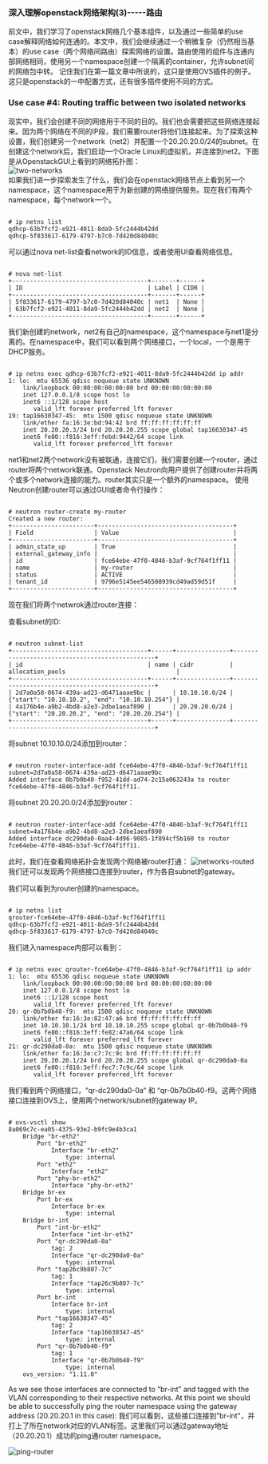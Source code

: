 ### 深入理解openstack网络架构(3)-----路由
前文中，我们学习了openstack网络几个基本组件，以及通过一些简单的use case解释网络如何连通的。本文中，我们会继续通过一个稍微复杂（仍然相当基本）的use case（两个网络间路由）探索网络的设置。路由使用的组件与连通内部网络相同，使用另一个namespace创建一个隔离的container，允许subnet间的网络包中转。
记住我们在第一篇文章中所说的，这只是使用OVS插件的例子。这只是openstack的一中配置方式，还有很多插件使用不同的方式。

### Use case #4: Routing traffic between two isolated networks  
现实中，我们会创建不同的网络用于不同的目的。我们也会需要把这些网络连接起来。因为两个网络在不同的IP段，我们需要router将他们连接起来。为了探索这种设置，我们创建另一个network（net2）并配置一个20.20.20.0/24的subnet。在创建这个network后，我们启动一个Oracle Linux的虚拟机，并连接到net2。下图是从OpenstackGUI上看到的网络拓扑图：  
![two-networks](https://blogs.oracle.com/ronen/resource/openstack-routing/two-networks.png)   
如果我们进一步探索发生了什么，我们会在openstack网络节点上看到另一个namespace，这个namespace用于为新创建的网络提供服务。现在我们有两个namespace，每个network一个。  
<pre><code>
# ip netns list
qdhcp-63b7fcf2-e921-4011-8da9-5fc2444b42dd
qdhcp-5f833617-6179-4797-b7c0-7d420d84040c
</code></pre>
可以通过nova net-list查看network的ID信息，或者使用UI查看网络信息。
<pre><code>
# nova net-list
+--------------------------------------+-------+------+
| ID                                   | Label | CIDR |
+--------------------------------------+-------+------+
| 5f833617-6179-4797-b7c0-7d420d84040c | net1  | None |
| 63b7fcf2-e921-4011-8da9-5fc2444b42dd | net2  | None |
+--------------------------------------+-------+------+
</code></pre>
我们新创建的network，net2有自己的namespace，这个namespace与net1是分离的。在namespace中，我们可以看到两个网络接口，一个local，一个是用于DHCP服务。
<pre><code>
# ip netns exec qdhcp-63b7fcf2-e921-4011-8da9-5fc2444b42dd ip addr
1: lo: <LOOPBACK,UP,LOWER_UP> mtu 65536 qdisc noqueue state UNKNOWN
    link/loopback 00:00:00:00:00:00 brd 00:00:00:00:00:00
    inet 127.0.0.1/8 scope host lo
    inet6 ::1/128 scope host
       valid_lft forever preferred_lft forever
19: tap16630347-45: <BROADCAST,UP,LOWER_UP> mtu 1500 qdisc noqueue state UNKNOWN
    link/ether fa:16:3e:bd:94:42 brd ff:ff:ff:ff:ff:ff
    inet 20.20.20.3/24 brd 20.20.20.255 scope global tap16630347-45
    inet6 fe80::f816:3eff:febd:9442/64 scope link
       valid_lft forever preferred_lft forever
</code></pre>   
net1和net2两个network没有被联通，连接它们，我们需要创建一个router，通过router将两个network联通。Openstack Neutron向用户提供了创建router并将两个或多个network连接的能力。router其实只是一个额外的namespace。
使用Neutron创建router可以通过GUI或者命令行操作：
<pre><code>
# neutron router-create my-router
Created a new router:
+-----------------------+--------------------------------------+
| Field                 | Value                                |
+-----------------------+--------------------------------------+
| admin_state_up        | True                                 |
| external_gateway_info |                                      |
| id                    | fce64ebe-47f0-4846-b3af-9cf764f1ff11 |
| name                  | my-router                            |
| status                | ACTIVE                               |
| tenant_id             | 9796e5145ee546508939cd49ad59d51f     |
+-----------------------+--------------------------------------+
</code></pre>
现在我们将两个netwrok通过router连接： 

查看subnet的ID:
<pre><code>
# neutron subnet-list
+--------------------------------------+------+---------------+------------------------------------------------+
| id                                   | name | cidr          | allocation_pools                               |
+--------------------------------------+------+---------------+------------------------------------------------+
| 2d7a0a58-0674-439a-ad23-d6471aaae9bc |      | 10.10.10.0/24 | {"start": "10.10.10.2", "end": "10.10.10.254"} |
| 4a176b4e-a9b2-4bd8-a2e3-2dbe1aeaf890 |      | 20.20.20.0/24 | {"start": "20.20.20.2", "end": "20.20.20.254"} |
+--------------------------------------+------+---------------+------------------------------------------------+
</code></pre>
将subnet 10.10.10.0/24添加到router：
<pre><code>
# neutron router-interface-add fce64ebe-47f0-4846-b3af-9cf764f1ff11 subnet=2d7a0a58-0674-439a-ad23-d6471aaae9bc
Added interface 0b7b0b40-f952-41dd-ad74-2c15a063243a to router fce64ebe-47f0-4846-b3af-9cf764f1ff11.
</code></pre>
将subnet 20.20.20.0/24添加到router：

<pre><code>
# neutron router-interface-add fce64ebe-47f0-4846-b3af-9cf764f1ff11 subnet=4a176b4e-a9b2-4bd8-a2e3-2dbe1aeaf890
Added interface dc290da0-0aa4-4d96-9085-1f894cf5b160 to router fce64ebe-47f0-4846-b3af-9cf764f1ff11.
</code></pre>
此时，我们在查看网络拓扑会发现两个网络被router打通：
![networks-routed](https://blogs.oracle.com/ronen/resource/openstack-routing/networks-routed.png)  
我们还可以发现两个网络接口连接到router，作为各自subnet的gateway。  

我们可以看到为router创建的namespace。  
<pre><code>
# ip netns list
qrouter-fce64ebe-47f0-4846-b3af-9cf764f1ff11
qdhcp-63b7fcf2-e921-4011-8da9-5fc2444b42dd
qdhcp-5f833617-6179-4797-b7c0-7d420d84040c
</code></pre>
我们进入namespace内部可以看到：  

<pre><code>
# ip netns exec qrouter-fce64ebe-47f0-4846-b3af-9cf764f1ff11 ip addr
1: lo: <LOOPBACK,UP,LOWER_UP> mtu 65536 qdisc noqueue state UNKNOWN
    link/loopback 00:00:00:00:00:00 brd 00:00:00:00:00:00
    inet 127.0.0.1/8 scope host lo
    inet6 ::1/128 scope host
       valid_lft forever preferred_lft forever
20: qr-0b7b0b40-f9: <BROADCAST,UP,LOWER_UP> mtu 1500 qdisc noqueue state UNKNOWN
    link/ether fa:16:3e:82:47:a6 brd ff:ff:ff:ff:ff:ff
    inet 10.10.10.1/24 brd 10.10.10.255 scope global qr-0b7b0b40-f9
    inet6 fe80::f816:3eff:fe82:47a6/64 scope link
       valid_lft forever preferred_lft forever
21: qr-dc290da0-0a: <BROADCAST,UP,LOWER_UP> mtu 1500 qdisc noqueue state UNKNOWN
    link/ether fa:16:3e:c7:7c:9c brd ff:ff:ff:ff:ff:ff
    inet 20.20.20.1/24 brd 20.20.20.255 scope global qr-dc290da0-0a
    inet6 fe80::f816:3eff:fec7:7c9c/64 scope link
       valid_lft forever preferred_lft forever
</code></pre>
我们看到两个网络接口，“qr-dc290da0-0a“ 和 “qr-0b7b0b40-f9。这两个网络接口连接到OVS上，使用两个network/subnet的gateway IP。

<pre><code>
# ovs-vsctl show
8a069c7c-ea05-4375-93e2-b9fc9e4b3ca1
    Bridge "br-eth2"
        Port "br-eth2"
            Interface "br-eth2"
                type: internal
        Port "eth2"
            Interface "eth2"
        Port "phy-br-eth2"
            Interface "phy-br-eth2"
    Bridge br-ex
        Port br-ex
            Interface br-ex
                type: internal
    Bridge br-int
        Port "int-br-eth2"
            Interface "int-br-eth2"
        Port "qr-dc290da0-0a"
            tag: 2
            Interface "qr-dc290da0-0a"
                type: internal
        Port "tap26c9b807-7c"
            tag: 1
            Interface "tap26c9b807-7c"
                type: internal
        Port br-int
            Interface br-int
                type: internal
        Port "tap16630347-45"
            tag: 2
            Interface "tap16630347-45"
                type: internal
        Port "qr-0b7b0b40-f9"
            tag: 1
            Interface "qr-0b7b0b40-f9"
                type: internal
    ovs_version: "1.11.0"
</code></pre>

As we see those interfaces are connected to “br-int” and tagged with the VLAN corresponding to their respective networks. At this point we should be able to successfully ping the router namespace using the gateway address (20.20.20.1 in this case):
我们可以看到，这些接口连接到”br-int"，并打上了所在network对应的VLAN标签。这里我们可以通过gateway地址（20.20.20.1）成功的ping通router namespace。

![ping-router](https://blogs.oracle.com/ronen/resource/openstack-routing/ping-router.png)   
